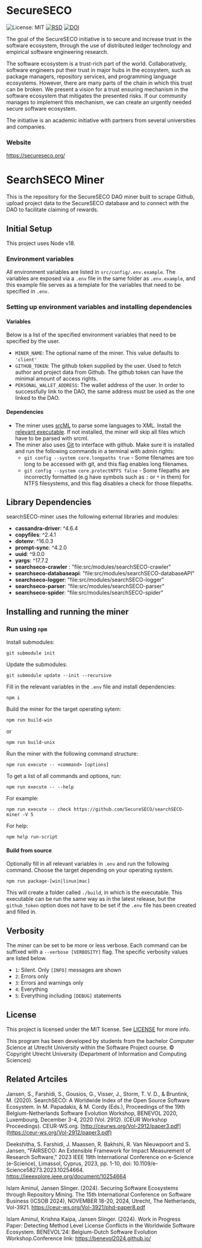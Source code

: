 # SecureSECO
![License: MIT](https://img.shields.io/github/license/SecureSECO/searchSECO-miner)
[![RSD](https://img.shields.io/badge/RSD-SearchSECO-brightgreen)](https://research-software-directory.org/projects/searchseco)
[![DOI](https://img.shields.io/badge/DOI-10.5281%2Fzenodo.13710367-blue)](https://doi.org/10.5281/zenodo.13710367)

The goal of the SecureSECO initiative is to secure and increase trust in the software ecosystem, through the use of distributed ledger technology and empirical software engineering research.

The software ecosystem is a trust-rich part of the world. Collaboratively, software engineers put their trust in major hubs in the ecosystem, such as package managers, repository services, and programming language ecosystems. However, there are many parts of the chain in which this trust can be broken. We present a vision for a trust ensuring mechanism in the software ecosystem that mitigates the presented risks. If our community manages to implement this mechanism, we can create an urgently needed secure software ecosystem.

The initiative is an academic initiative with partners from several universities and companies.

### Website

https://secureseco.org/

# SearchSECO Miner
This is the repository for the SecureSECO DAO miner built to scrape Github, upload project data to the SecureSECO database and to connect with the DAO to facilitate claiming of rewards.
## Initial Setup
This project uses Node v18.
### Environment variables
All environment variables are listed in `src/config/.env.example`. The variables are exposed via a `.env` file in the same folder as `.env.example`, and this example file serves as a template for the variables that need to be specified in `.env`.
### Setting up environment variables and installing dependencies
#### Variables
Below is a list of the specified environment variables that need to be specified by the user.
- `MINER_NAME`: The optional name of the miner. This value defaults to `'client'`
- `GITHUB_TOKEN`: The github token supplied by the user. Used to fetch author and project data from Github. The github token can have the minimal amount of access rights.
- `PERSONAL_WALLET_ADDRESS`: The wallet address of the user. In order to successfully link to the DAO, the same address must be used as the one linked to the DAO.
#### Dependencies
- The miner uses [srcML](https://www.srcml.org/#home) to parse some languages to XML. Install the [relevant executable](https://www.srcml.org/#download). If not installed, the miner will skip all files which have to be parsed with srcml.
- The miner also uses [Git](https://git-scm.com/) to interface with github. Make sure it is installed and run the following commands in a terminal with admin rights:
  - `git config --system core.longpaths true` - Some filenames are too long to be accessed with git, and this flag enables long filenames.
  - `git config --system core.protectNTFS false` - Some filepaths are incorrectly formatted (e.g have symbols such as `:` or `*` in them) for NTFS filesystems, and this flag disables a check for those filepaths.
## Library Dependencies

searchSECO-miner uses the following external libraries and modules:

- **cassandra-driver**: ^4.6.4
- **copyfiles**: ^2.4.1
- **dotenv**: ^16.0.3
- **prompt-sync**: ^4.2.0
- **uuid**: ^9.0.0
- **yargs**: ^17.7.2
- **searchseco-crawler** : "file:src/modules/searchSECO-crawler"
- **searchseco-databaseapi**: "file:src/modules/searchSECO-databaseAPI"
- **searchseco-logger**: "file:src/modules/searchSECO-logger"
- **searchseco-parser**: "file:src/modules/searchSECO-parser"
- **searchseco-spider**: "file:src/modules/searchSECO-spider"
  
## Installing and running the miner
### Run using `npm`
Install submodules:
```
git submodule init 
```
Update the submodules:
```
git submodule update --init --recursive
```
Fill in the relevant variables in the `.env` file and install dependencies:
```
npm i
```
Build the miner for the target operating sytem:
```
npm run build-win
```
or
```
npm run build-unix
```
Run the miner with the following command structure:
```
npm run execute -- <command> [options]
```
To get a list of all commands and options, run:
```
npm run execute -- --help
```
For example:
```
npm run execute -- check https://github.com/SecureSECO/searchSECO-miner -V 5
```
For help:
```
npm help run-script
```
#### Build from source
Optionally fill in all relevant variables in `.env` and run the following command. Choose the target depending on your operating system.
```
npm run package-[win|linux|mac]
```
This will create a folder called `./build`, in which is the executable. This executable can be run the same way as in the latest release, but the `github_token` option does not have to be set if the `.env` file has been created and filled in.


## Verbosity
The miner can be set to be more or less verbose. Each command can be suffixed with a `--verbose [VERBOSITY]` flag. The specific verbosity values are listed below.
- `1`: Silent. Only `[INFO]` messages are shown
- `2`: Errors only
- `3`: Errors and warnings only
- `4`: Everything
- `5`: Everything including `[DEBUG]` statements


## License

This project is licensed under the MIT license. See [LICENSE](/LICENSE) for more info.

This program has been developed by students from the bachelor Computer Science at
Utrecht University within the Software Project course. © Copyright Utrecht University
(Department of Information and Computing Sciences)

## Related Artciles

Jansen, S., Farshidi, S., Gousios, G., Visser, J., Storm, T. V. D., & Bruntink, M. (2020). SearchSECO: A Worldwide Index of the Open Source Software Ecosystem. In M. Papadakis, & M. Cordy (Eds.), Proceedings of the 19th Belgium-Netherlands Software Evolution Workshop, BENEVOL 2020, Luxembourg, December 3-4, 2020 (Vol. 2912). (CEUR Workshop Proceedings). CEUR-WS.org. [http://ceurws.org/Vol-2912/paper3.pdf](https://ceur-ws.org/Vol-2912/paper3.pdf)

Deekshitha, S. Farshidi, J. Maassen, R. Bakhshi, R. Van Nieuwpoort and S. Jansen, "FAIRSECO: An Extensible Framework for Impact Measurement of Research Software," 2023 IEEE 19th International Conference on e-Science (e-Science), Limassol, Cyprus, 2023, pp. 1-10, doi: 10.1109/e-Science58273.2023.10254664. https://ieeexplore.ieee.org/document/10254664

Islam Aminul, Jansen Slinger. (2024). Securing Software Ecosystems through Repository Mining. The 15th International Conference on Software Business (ICSOB 2024), NOVEMBER 18-20, 2024, Utrecht, The Netherlands, Vol-3921. https://ceur-ws.org/Vol-3921/phd-paper8.pdf

Islam Aminul, Krishna Kaipa, Jansen Slinger. (2024). Work in Progress Paper: Detecting Method Level License Conflicts in the Worldwide Software Ecosystem. BENEVOL’24: Belgium-Dutch Software Evolution Workshop.Conference link: https://benevol2024.github.io/
